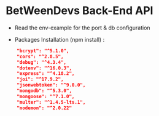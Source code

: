 # BetWeenDevs Back-End API

- Read the env-example for the port & db configuration
  
- Packages Installation (npm install) :

```JSON
    "bcrypt": "^5.1.0",
    "cors": "^2.8.5",
    "debug": "^4.3.4",
    "dotenv": "^16.0.3",
    "express": "^4.18.2",
    "joi": "^17.9.2",
    "jsonwebtoken": "^9.0.0",
    "mongodb": "^5.3.0",
    "mongoose": "^7.1.0",
    "multer": "^1.4.5-lts.1",
    "nodemon": "^2.0.22"
```

